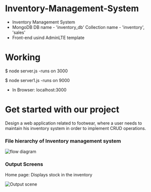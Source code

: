 # Inventory-Management-System
* Inventory Management System
* MongoDB DB name - 'inventory_db' Collection name - 'inventory', 'sales'
* Front-end usind AdminLTE template
# Working

$ node server.js        -runs on 3000

$ node server1.js       -runs on 9000

* In Browser: localhost:3000
# Get started with our project
Design a web application related to footwear, where a user needs to maintain his inventory system in order to implement CRUD operations.
### File hierarchy of Inventory management system

![flow diagram](https://user-images.githubusercontent.com/72203536/124598797-a4fb9d00-de82-11eb-9d89-01a7b1c1697e.jpg)
### Output Screens
Home page: Displays stock in the inventory

![Output scene](https://user-images.githubusercontent.com/72203536/124599120-f1df7380-de82-11eb-9058-2a7c5ddae4f3.jpg)



